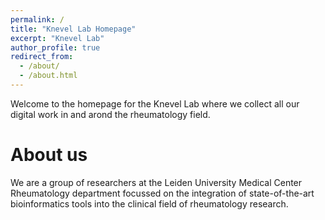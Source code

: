 ```yaml
---
permalink: /
title: "Knevel Lab Homepage"
excerpt: "Knevel Lab"
author_profile: true
redirect_from: 
  - /about/
  - /about.html
---
```


Welcome to the homepage for the Knevel Lab where we collect all our digital work in and arond the rheumatology field. 

About us
======
We are a group of researchers at the Leiden University Medical Center Rheumatology department focussed on the integration of state-of-the-art bioinformatics tools into the clinical field of rheumatology research.

